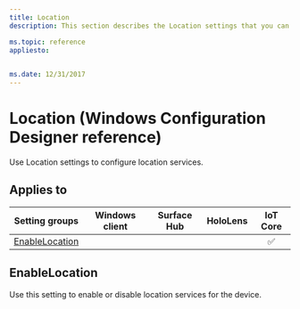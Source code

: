 ```yaml
---
title: Location
description: This section describes the Location settings that you can configure in provisioning packages for Windows 10 using Windows Configuration Designer. 

ms.topic: reference
appliesto: 
 

ms.date: 12/31/2017
--- 
```


# Location (Windows Configuration Designer reference) 

Use Location settings to configure location services. 

## Applies to 

| Setting groups | Windows client | Surface Hub | HoloLens | IoT Core |
| --- | :---: | :---: | :---: | :---: |
| [EnableLocation](#enablelocation) |  |  |  | ✅ | 

## EnableLocation 

Use this setting to enable or disable location services for the device.
